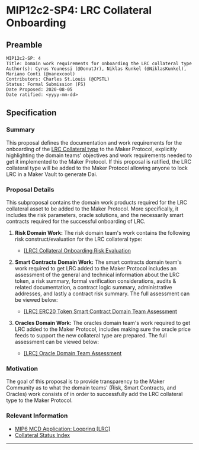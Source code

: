 # MIP12c2-SP4: LRC Collateral Onboarding

## Preamble

```
MIP12c2-SP: 4
Title: Domain work requirements for onboarding the LRC collateral type
Author(s): Cyrus Younessi (@DonutJr), Niklas Kunkel (@NiklasKunkel), Mariano Conti (@nanexcool)
Contributors: Charles St.Louis (@CPSTL)
Status: Formal Submission (FS)
Date Proposed: 2020-08-05
Date ratified: <yyyy-mm-dd>
```

## Specification

### Summary

This proposal defines the documentation and work requirements for the onboarding of the [LRC Collateral type](https://etherscan.io/token/0xbbbbca6a901c926f240b89eacb641d8aec7aeafd#readContract) to the Maker Protocol, explicitly highlighting the domain teams' objectives and work requirements needed to get it implemented to the Maker Protocol. If this proposal is ratified, the LRC collateral type will be added to the Maker Protocol allowing anyone to lock LRC in a Maker Vault to generate Dai.


### Proposal Details

This subproposal contains the domain work products required for the LRC collateral asset to be added to the Maker Protocol. More specifically, it includes the risk parameters, oracle solutions, and the necessarily smart contracts required for the successful onboarding of LRC.

1. **Risk Domain Work:** The risk domain team's work contains the following risk construct/evaluation for the LRC collateral type:
    - [[LRC] Collateral Onboarding Risk Evaluation](https://forum.makerdao.com/t/lrc-mip12c2-sp2-collateral-onboarding-risk-evaluation/3549)

2. **Smart Contracts Domain Work:** The smart contracts domain team's work required to get LRC added to the Maker Protocol includes an assessment of the general and technical information about the LRC token, a risk summary, formal verification considerations, audits & related documentation, a contract logic summary, administrative addresses, and lastly a contract risk summary. The full assessment can be viewed below:

    - [[LRC] ERC20 Token Smart Contract Domain Team Assessment](https://forum.makerdao.com/t/lrc-erc20-token-sc-domain-team-assessment/3471)

3. **Oracles Domain Work:** The oracles domain team's work required to get LRC added to the Maker Protocol, includes making sure the oracle price feeds to support the new collateral type are prepared. The full assessment can be viewed below:

    - [[LRC] Oracle Domain Team Assessment](https://forum.makerdao.com/t/mip10c3-sp5-proposal-lrcusd-oracle-collateral-onboarding-oracle-assessment/3540)

### Motivation

The goal of this proposal is to provide transparency to the Maker Community as to what the domain teams' (Risk, Smart Contracts, and Oracles) work consists of in order to successfully add the LRC collateral type to the Maker Protocol.

### Relevant Information

- [MIP6 MCD Application: Loopring [LRC]](https://forum.makerdao.com/t/lrc-mip6-collateral-onboarding-application/2935)
- [Collateral Status Index](https://forum.makerdao.com/t/collateral-status-index/2231)


---